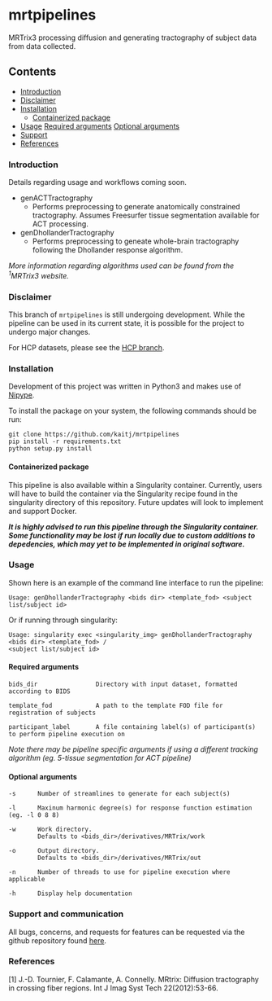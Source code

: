 # mrtpipelines

MRTrix3 processing diffusion and generating tractography of subject data from data collected.

## Contents
* [Introduction](#intro)
* [Disclaimer](#disclaimer)
* [Installation](#install)
    * [Containerized package](#container)
* [Usage](#usage)
    [Required arguments](#reqargs)
    [Optional arguments](#optargs)
* [Support](#support)
* [References](#references)

### <a name="intro"></a> Introduction
Details regarding usage and workflows coming soon.

* genACTTractography  
    * Performs preprocessing to generate anatomically constrained tractography. Assumes Freesurfer tissue segmentation available for ACT processing.
* genDhollanderTractography
    * Performs preprocessing to geneate whole-brain tractography following the Dhollander response algorithm.

_More information regarding algorithms used can be found from the <sup>1</sup>MRTrix3 website._

### <a name="disclaimer"></a> Disclaimer
This branch of `mrtpipelines` is still undergoing development. While the pipeline can be used in its current state, it is possible for the project to undergo major changes.

For HCP datasets, please see the [HCP branch](https://github.com/kaitj/mrtpipelines/tree/HCP).

### <a name="install"></a> Installation
Development of this project was written in Python3 and makes use of [Nipype](https://github.com/nipy/nipype).

To install the package on your system, the following commands should be run:
```
git clone https://github.com/kaitj/mrtpipelines
pip install -r requirements.txt
python setup.py install
```

#### <a name="container"></a> Containerized package
This pipeline is also available within a Singularity container. Currently, users will have to build the container via the Singularity recipe found in the singularity directory of this repository. Future updates will look to implement and support Docker.

<strong>_It is highly advised to run this pipeline through the Singularity container. Some functionality may be lost if run locally due to custom additions to depedencies, which may yet to be implemented in original software._</strong>

### <a name="usage"></a> Usage

Shown here is an example of the command line interface to run the pipeline:

```
Usage: genDhollanderTractography <bids dir> <template_fod> <subject list/subject id>
```

Or if running through singularity:

```
Usage: singularity exec <singularity_img> genDhollanderTractography <bids dir> <template_fod> /
<subject list/subject id>
```

#### <a name="reqargs"></a> Required arguments
```
bids_dir                Directory with input dataset, formatted according to BIDS

template_fod            A path to the template FOD file for registration of subjects

participant_label       A file containing label(s) of participant(s) to perform pipeline execution on
```
_Note there may be pipeline specific arguments if using a different tracking algorithm (eg. 5-tissue segmentation for ACT pipeline)_

#### <a name="optargs"></a> Optional arguments
```
-s      Number of streamlines to generate for each subject(s)

-l      Maxinum harmonic degree(s) for response function estimation (eg. -l 0 8 8)

-w      Work directory.
        Defaults to <bids_dir>/derivatives/MRTrix/work

-o      Output directory.
        Defaults to <bids_dir>/derivatives/MRTrix/out

-n      Number of threads to use for pipeline execution where applicable

-h      Display help documentation
```


### <a name="support"></a> Support and communication

All bugs, concerns, and requests for features can be requested via the github repository found [here](https://github.com/kaitj/mrtpipelines/issues).

### <a name="references"></a> References
[1] J.-D. Tournier, F. Calamante, A. Connelly. MRtrix: Diffusion tractography in crossing fiber regions. Int J Imag Syst Tech 22(2012):53-66.
